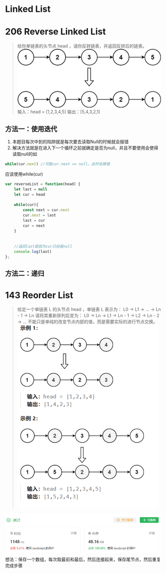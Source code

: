 # Linked List

# 206 Reverse Linked List
>给你单链表的头节点 head ，请你反转链表，并返回反转后的链表。
![Alt text](assets/image.png)
输入：head = [1,2,3,4,5]
输出：[5,4,3,2,1]

## 方法一：使用迭代
1. 本题目每次中到的陷阱就是每次要去读取Null的时候就会报错
2. 解决方法就是在进入下一个循环之前就确定是否为null，并且不要使用会使得读取null的如
```js
while(cur.next) //可能cur.next == null，此时会报错
```
应该使用while(cur)
```js
var reverseList = function(head) {
    let last = null
    let cur = head

    while(cur){
        const next = cur.next
        cur.next = last
        last = cur
        cur = next
    }


    //返回last是因为cur已经是null
    console.log(last)
};
```

## 方法二：递归

# 143 Reorder List
>给定一个单链表 L 的头节点 head ，单链表 L 表示为：
L0 → L1 → … → Ln - 1 → Ln
请将其重新排列后变为：
L0 → Ln → L1 → Ln - 1 → L2 → Ln - 2 → …
不能只是单纯的改变节点内部的值，而是需要实际的进行节点交换。
![Alt text](assets/image-1.png)

![Alt text](assets/image-2.png)
想法：保存一个数组，每次取最前和最后，然后连接起来，保存尾节点，然后重复完成步骤